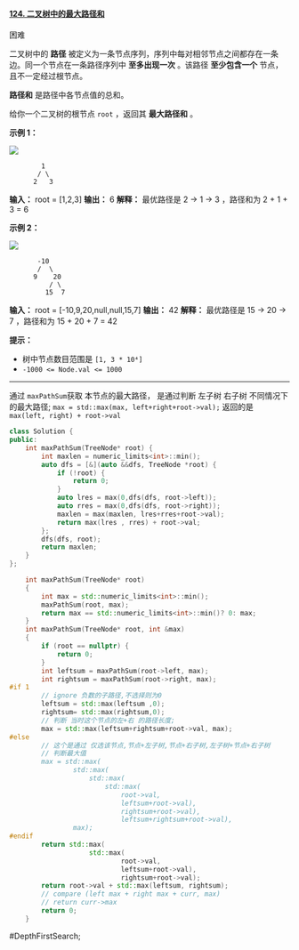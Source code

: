 #### [124. 二叉树中的最大路径和](https://leetcode.cn/problems/binary-tree-maximum-path-sum/)

困难

二叉树中的 **路径** 被定义为一条节点序列，序列中每对相邻节点之间都存在一条边。同一个节点在一条路径序列中 **至多出现一次** 。该路径 **至少包含一个** 节点，且不一定经过根节点。

**路径和** 是路径中各节点值的总和。

给你一个二叉树的根节点 `root` ，返回其 **最大路径和** 。

**示例 1：**

![](https://assets.leetcode.com/uploads/2020/10/13/exx1.jpg)
```
        1
       / \
      2   3
```

**输入：** root = [1,2,3]
**输出：** 6
**解释：** 最优路径是 2 -> 1 -> 3 ，路径和为 2 + 1 + 3 = 6

**示例 2：**

![](https://assets.leetcode.com/uploads/2020/10/13/exx2.jpg)
```
       -10
       /  \
      9    20
          / \
         15  7
```

**输入：** root = [-10,9,20,null,null,15,7]
**输出：** 42
**解释：** 最优路径是 15 -> 20 -> 7 ，路径和为 15 + 20 + 7 = 42

**提示：**

- 树中节点数目范围是 `[1, 3 * 10⁴]`
- `-1000 <= Node.val <= 1000`
---- ----
通过 `maxPathSum`获取 本节点的最大路径，
是通过判断 左子树 右子树 不同情况下 的最大路径;
`max = std::max(max, left+right+root->val);`
返回的是 `max(left, right) + root->val`

```cpp
class Solution {
public:
    int maxPathSum(TreeNode* root) {
        int maxlen = numeric_limits<int>::min();
        auto dfs = [&](auto &&dfs, TreeNode *root) {
            if (!root) {
                return 0;
            }
            auto lres = max(0,dfs(dfs, root->left));
            auto rres = max(0,dfs(dfs, root->right));
            maxlen = max(maxlen, lres+rres+root->val);
            return max(lres , rres) + root->val;
        };
        dfs(dfs, root);
        return maxlen;
    }
};
```

```cpp
    int maxPathSum(TreeNode* root)
    {
        int max = std::numeric_limits<int>::min();
        maxPathSum(root, max);
        return max == std::numeric_limits<int>::min()? 0: max;
    }
    int maxPathSum(TreeNode* root, int &max)
    {
        if (root == nullptr) {
            return 0;
        }
        int leftsum = maxPathSum(root->left, max);
        int rightsum = maxPathSum(root->right, max);
#if 1
        // ignore 负数的子路径,不选择则为0
        leftsum = std::max(leftsum ,0);
        rightsum= std::max(rightsum,0);
        // 判断 当时这个节点的左+右 的路径长度;
        max = std::max(leftsum+rightsum+root->val, max);
#else
        // 这个是通过 仅选该节点,节点+左子树,节点+右子树,左子树+节点+右子树
        // 判断最大值
        max = std::max(
                std::max(
                    std::max(
                        std::max(
                            root->val,
                            leftsum+root->val),
                            rightsum+root->val),
                            leftsum+rightsum+root->val),
                max);
#endif
        return std::max(
                    std::max(
                            root->val,
                            leftsum+root->val),
                            rightsum+root->val);
        return root->val + std::max(leftsum, rightsum);
        // compare (left max + right max + curr, max)
        // return curr->max
        return 0;
    }
```
#DepthFirstSearch;

